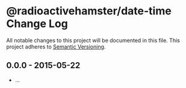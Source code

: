 # @radioactivehamster/date-time Change Log
All notable changes to this project will be documented in this file.
This project adheres to [Semantic Versioning](http://semver.org/).

## 0.0.0 - 2015-05-22
* ...
